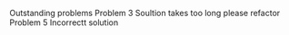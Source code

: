 Outstanding problems 
Problem 3 
  Soultion takes too long please refactor
Problem 5 
  Incorrectt solution 